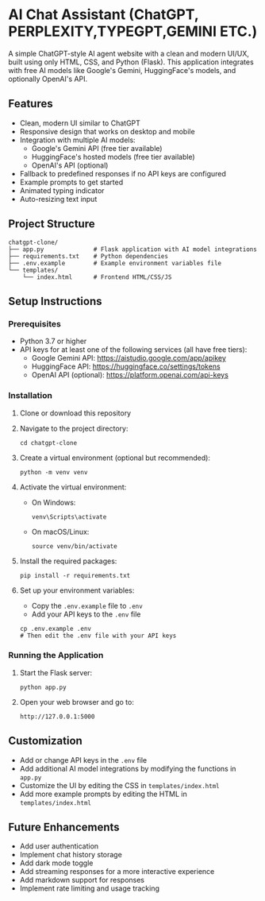 # AI Chat Assistant (ChatGPT, PERPLEXITY,TYPEGPT,GEMINI ETC.)

A simple ChatGPT-style AI agent website with a clean and modern UI/UX, built using only HTML, CSS, and Python (Flask). This application integrates with free AI models like Google's Gemini, HuggingFace's models, and optionally OpenAI's API.

## Features

- Clean, modern UI similar to ChatGPT
- Responsive design that works on desktop and mobile
- Integration with multiple AI models:
  - Google's Gemini API (free tier available)
  - HuggingFace's hosted models (free tier available)
  - OpenAI's API (optional)
- Fallback to predefined responses if no API keys are configured
- Example prompts to get started
- Animated typing indicator
- Auto-resizing text input

## Project Structure

```
chatgpt-clone/
├── app.py              # Flask application with AI model integrations
├── requirements.txt    # Python dependencies
├── .env.example        # Example environment variables file
└── templates/
    └── index.html      # Frontend HTML/CSS/JS
```

## Setup Instructions

### Prerequisites

- Python 3.7 or higher
- API keys for at least one of the following services (all have free tiers):
  - Google Gemini API: https://aistudio.google.com/app/apikey
  - HuggingFace API: https://huggingface.co/settings/tokens
  - OpenAI API (optional): https://platform.openai.com/api-keys

### Installation

1. Clone or download this repository

2. Navigate to the project directory:
   ```
   cd chatgpt-clone
   ```

3. Create a virtual environment (optional but recommended):
   ```
   python -m venv venv
   ```

4. Activate the virtual environment:
   - On Windows:
     ```
     venv\Scripts\activate
     ```
   - On macOS/Linux:
     ```
     source venv/bin/activate
     ```

5. Install the required packages:
   ```
   pip install -r requirements.txt
   ```

6. Set up your environment variables:
   - Copy the `.env.example` file to `.env`
   - Add your API keys to the `.env` file
   ```
   cp .env.example .env
   # Then edit the .env file with your API keys
   ```

### Running the Application

1. Start the Flask server:
   ```
   python app.py
   ```

2. Open your web browser and go to:
   ```
   http://127.0.0.1:5000
   ```

## Customization

- Add or change API keys in the `.env` file
- Add additional AI model integrations by modifying the functions in `app.py`
- Customize the UI by editing the CSS in `templates/index.html`
- Add more example prompts by editing the HTML in `templates/index.html`

## Future Enhancements

- Add user authentication
- Implement chat history storage
- Add dark mode toggle
- Add streaming responses for a more interactive experience
- Add markdown support for responses
- Implement rate limiting and usage tracking
